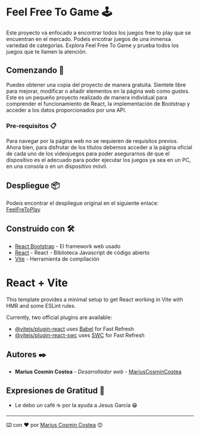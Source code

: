 # Feel Free To Game 🕹

Este proyecto va enfocado a encontrar todos los juegos free to play que se encuentran en el mercado. Podeis encotrar juegos de una inmensa variedad de categorías.
Explora Feel Free To Game y prueba todos los juegos que te llamen la atención.

## Comenzando 🚀

Puedes obtener una copia del proyecto de manera gratuita. Sientete libre para mejorar, modificar o añadir elementos en la página web como gustes. Este es un pequeño proyecto realizado de manera individual para 
comprender el funcionamiento de React, la implementación de Bootstrap y acceder a los datos proporcionados por una API.

### Pre-requisitos 📋

Para navegar por la página web no se requieren de requisitos previos. Ahora bien, para disfrutar de los títulos debemos acceder a la página oficial de cada uno de los videojuegos para poder
asegurarnos de que el dispositivo es el adecuado para poder ejecutar los juegos ya sea en un PC, en una consola o en un dispositivo móvil.


## Despliegue 📦

Podeis encontrar el despliegue original en el siguiente enlace: [FeelFreToPlay](http://www.dropwizard.io/1.0.2/docs/](https://vercel.com/marius-cosmin-costeas-projects/free-games)) 

## Construido con 🛠️

* [React Bootstrap](https://react-bootstrap.netlify.app/) - El framework web usado
* [React](https://es.react.dev/) -  React - Biblioteca Javascript de código abierto 
* [Vite](https://vite.dev/) - Herramienta de compilación


# React + Vite

This template provides a minimal setup to get React working in Vite with HMR and some ESLint rules.

Currently, two official plugins are available:

- [@vitejs/plugin-react](https://github.com/vitejs/vite-plugin-react/blob/main/packages/plugin-react/README.md) uses [Babel](https://babeljs.io/) for Fast Refresh
- [@vitejs/plugin-react-swc](https://github.com/vitejs/vite-plugin-react-swc) uses [SWC](https://swc.rs/) for Fast Refresh

## Autores ✒️

* **Marius Cosmin Costea** - *Desarrollador web* - [MariusCosminCostea](https://github.com/cosmincostea21)
  

## Expresiones de Gratitud 🎁

* Le debo un café ☕ por la ayuda a Jesus García 😁




---
⌨️ con ❤️ por [Marius Cosmin Costea](https://github.com/cosmincostea21) 😊


